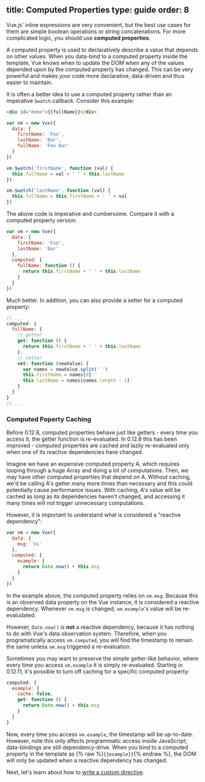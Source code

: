 title: Computed Properties
type: guide
order: 8
---

Vue.js' inline expressions are very convenient, but the best use cases for them are simple boolean operations or string concatenations. For more complicated logic, you should use **computed properties**.

A computed property is used to declaratively describe a value that depends on other values. When you data-bind to a computed property inside the template, Vue knows when to update the DOM when any of the values depended upon by the computed property has changed. This can be very powerful and makes your code more declarative, data-driven and thus easier to maintain.

It is often a better idea to use a computed property rather than an imperative `$watch` callback. Consider this example:

``` html
<div id="demo">{{fullName}}</div>
```

``` js
var vm = new Vue({
  data: {
    firstName: 'Foo',
    lastName: 'Bar',
    fullName: 'Foo Bar'
  }
})

vm.$watch('firstName', function (val) {
  this.fullName = val + ' ' + this.lastName
})

vm.$watch('lastName', function (val) {
  this.fullName = this.firstName + ' ' + val
})
```

The above code is imperative and cumbersome. Compare it with a computed property version:

``` js
var vm = new Vue({
  data: {
    firstName: 'Foo',
    lastName: 'Bar'
  },
  computed: {
    fullName: function () {
      return this.firstName + ' ' + this.lastName
    }
  }
})
```

Much better. In addition, you can also provide a setter for a computed property:

``` js
// ...
computed: {
  fullName: {
    // getter
    get: function () {
      return this.firstName + ' ' + this.lastName
    },
    // setter
    set: function (newValue) {
      var names = newValue.split(' ')
      this.firstName = names[0]
      this.lastName = names[names.length - 1]
    }
  }
}
// ...
```

### Computed Poperty Caching

Before 0.12.8, computed properties behave just like getters - every time you access it, the getter function is re-evaluated. In 0.12.8 this has been improved - computed properties are cached and lazily re-evaluated only when one of its reactive dependencies have changed.

Imagine we have an expensive computed property A, which requires looping through a huge Array and doing a lot of computations. Then, we may have other computed properties that depend on A. Without caching, we'd be calling A's getter many more times than necessary and this could potentially cause performance issues. With caching, A's value will be cached as long as its dependencies haven't changed, and accessing it many times will not trigger unnecessary computations.

However, it is important to understand what is considered a "reactive dependency":

``` js
var vm = new Vue({
  data: {
    msg: 'hi'
  },
  computed: {
    example: {
      return Date.now() + this.msg
    }
  }
})
```

In the example above, the computed property relies on `vm.msg`. Because this is an observed data property on the Vue instance, it is considered a reactive dependency. Whenever `vm.msg` is changed, `vm.example`'s value will be re-evaludated.

However, `Date.now()` is **not** a reactive dependency, because it has nothing to do with Vue's data observation system. Therefore, when you programatically access `vm.computed`, you will find the timestamp to remain the same unless `vm.msg` triggered a re-evaluation.

Sometimes you may want to preserve the simple getter-like behavior, where every time you access `vm.example` it is simply re-evaluated. Starting in 0.12.11, it's possible to turn off caching for a specific computed property:

``` js
computed: {
  example: {
    cache: false,
    get: function () {
      return Date.now() + this.msg
    }
  }
}
```

Now, every time you access `vm.example`, the timestamp will be up-to-date. However, note this only affects programmatic access inside JavaScript; data-bindings are still dependency-drive. When you bind to a computed property in the template as {% raw %}`{{example}}`{% endraw %}, the DOM will only be updated when a reactive dependency has changed.

Next, let's learn about how to [write a custom directive](/guide/custom-directive.html).
